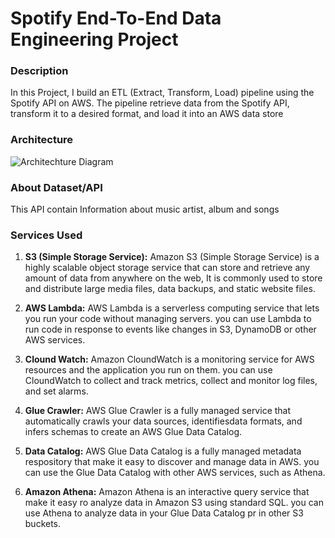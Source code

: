 # Spotify End-To-End Data Engineering Project
### Description
In this Project, I build an ETL (Extract, Transform, Load) pipeline using the Spotify API on AWS. The pipeline retrieve data from the Spotify API, transform it to a desired format, and load it into an AWS data store 

### Architecture
![Architechture Diagram](https://github.com/LochaniAkarte/spotify-end-to-end-data-engineering-Project/assets/114076568/85fcf70c-5c9e-4722-b50d-596bb1163579)


### About Dataset/API
This API contain Information about music artist, album and songs

### Services Used
1. **S3 (Simple Storage Service):** Amazon S3 (Simple Storage Service) is a highly scalable object storage service that can store and retrieve any amount of data from anywhere on the web, It is commonly used to store and distribute large media files, data backups, and static website files.

2. **AWS Lambda:** AWS Lambda is a serverless computing service that lets you run your code without managing servers. you can use Lambda to run code in response to events like changes in S3, DynamoDB or other AWS services.

3. **Clound Watch:** Amazon CloundWatch is a monitoring service for AWS resources and the application you run on them. you can use CloundWatch to collect and track metrics, collect and monitor log files, and set alarms.

4. **Glue Crawler:** AWS Glue Crawler is a fully managed service that automatically crawls your data sources, identifiesdata formats, and infers schemas to create an AWS Glue Data Catalog.

5. **Data Catalog:** AWS Glue Data Catalog is a fully managed metadata respository that  make it easy to discover and manage data in AWS. you can use the Glue Data Catalog with other AWS services, such as Athena.

6. **Amazon Athena:** Amazon Athena is an interactive query service that make it easy ro analyze data in Amazon S3 using standard SQL. you can use Athena to analyze data in your Glue Data Catalog pr in other S3 buckets.



